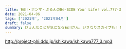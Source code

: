 ```yaml
---
title: 石川・ホンマ・ぶるんのBe-SIDE Your Life! vol.777-3
date: 2021-04-06
tags: ['2021年', '2021年04月']
draft: false
summary: ひょんなことが気になる石川さん。いきなりスカイプも！！
---
```


http://project-phi.ddo.jp/ishikawa/ishikawa777_3.mp3
